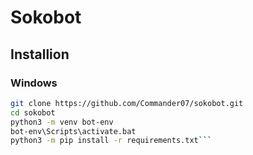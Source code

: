 # Sokobot

## Installion

### Windows

```bash
git clone https://github.com/Commander07/sokobot.git
cd sokobot
python3 -m venv bot-env
bot-env\Scripts\activate.bat
python3 -m pip install -r requirements.txt```